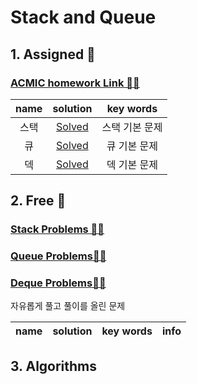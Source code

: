 # Stack and Queue

## 1. Assigned 📌
### [ACMIC homework Link 👨‍💻](https://www.acmicpc.net/group/practice/9719/3)
|name|solution|key words|
|:-:|:-:|:-:|
|스택|[Solved](problems/스택)|스택 기본 문제|
|큐|[Solved](problems/큐)|큐 기본 문제|
|덱|[Solved](problems/덱)|덱 기본 문제|

## 2. Free 🤗
### [Stack Problems 👩‍💻](https://www.acmicpc.net/problemset?sort=ac_desc&algo=71)
### [Queue Problems👩‍💻](https://www.acmicpc.net/problemset?sort=ac_desc&algo=72)

### [Deque Problems👩‍💻](https://www.acmicpc.net/problemset?sort=ac_desc&algo=73)

자유롭게 풀고 풀이를 올린 문제

|name|solution|key words|info|
|:-:|:-:|:-:|:--|


## 3. Algorithms 


